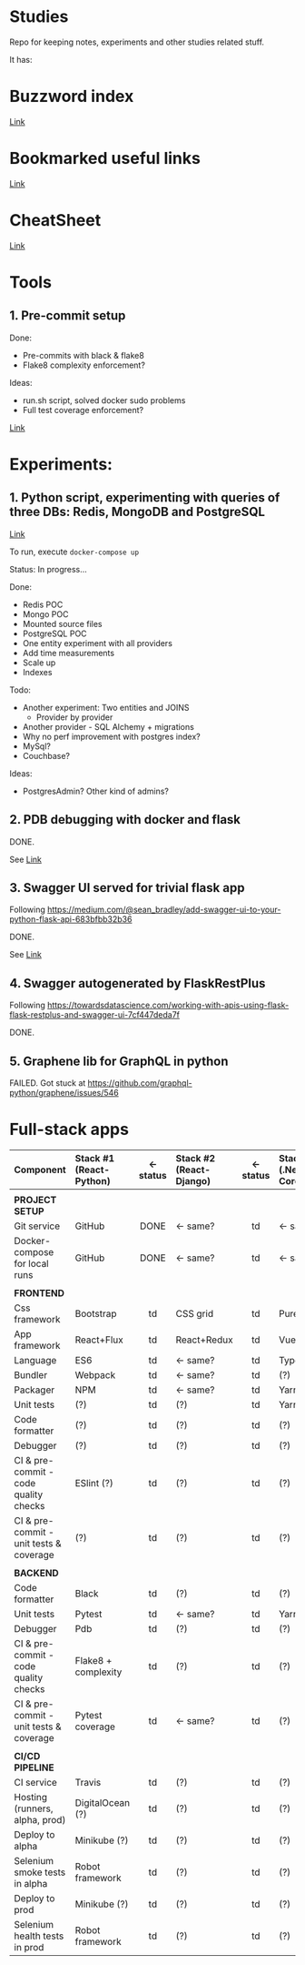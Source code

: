 # Studies

Repo for keeping notes, experiments and other studies related stuff.

It has:

# Buzzword index

[Link](/notes/buzzwords.md)

# Bookmarked useful links

[Link](/notes/bookmarks.md)

# CheatSheet

[Link](/notes/cheatsheet.md)

# Tools

## 1. Pre-commit setup

Done:
- Pre-commits with black & flake8
- Flake8 complexity enforcement?

Ideas:
- run.sh script, solved docker sudo problems
- Full test coverage enforcement?

[Link](/tools/pre-commits)

# Experiments:

## 1. Python script, experimenting with queries of three DBs: Redis, MongoDB and PostgreSQL

[Link](/experiments/1/)

To run, execute `docker-compose up`

Status: In progress...

Done:
- Redis POC
- Mongo POC
- Mounted source files
- PostgreSQL POC
- One entity experiment with all providers
- Add time measurements
- Scale up
- Indexes

Todo:
- Another experiment: Two entities and JOINS
  - Provider by provider
- Another provider - SQL Alchemy + migrations
- Why no perf improvement with postgres index?
- MySql?
- Couchbase?

Ideas:
- PostgresAdmin? Other kind of admins?

## 2. PDB debugging with docker and flask

DONE.

See [Link](/experiments/2/Readme.md)


## 3. Swagger UI served for trivial flask app

Following https://medium.com/@sean_bradley/add-swagger-ui-to-your-python-flask-api-683bfbb32b36

DONE.

See [Link](/experiments/3/)

## 4. Swagger autogenerated by FlaskRestPlus

Following https://towardsdatascience.com/working-with-apis-using-flask-flask-restplus-and-swagger-ui-7cf447deda7f

DONE.

## 5. Graphene lib for GraphQL in python

FAILED. Got stuck at https://github.com/graphql-python/graphene/issues/546


# Full-stack apps

| Component                               | Stack #1 (React-Python) | <- status | Stack #2 (React-Django) | <- status | Stack #3 (.Net Core) | <- status |
| :-------------------------------------- | :---------------------- | :-------: | :---------------------- | :-------: | :------------------- | :-------: |
|                                         |                         |           |                         |           |                      |           |
| **PROJECT SETUP**                       |                         |           |                         |           |                      |           |
| Git service                             | GitHub                  |   DONE    | <- same?                |    td     | <- same?             |    td     |
| Docker-compose for local runs           | GitHub                  |   DONE    | <- same?                |    td     | <- same?             |    td     |
|                                         |                         |           |                         |           |                      |           |
| **FRONTEND**                            |                         |           |                         |           |                      |           |
| Css framework                           | Bootstrap               |    td     | CSS grid                |    td     | Pure (?)             |    td     |
| App framework                           | React+Flux              |    td     | React+Redux             |    td     | Vue (?)              |    td     |
| Language                                | ES6                     |    td     | <- same?                |    td     | Typescript           |    td     |
| Bundler                                 | Webpack                 |    td     | <- same?                |    td     | (?)                  |    td     |
| Packager                                | NPM                     |    td     | <- same?                |    td     | Yarn                 |    td     |
| Unit tests                              | (?)                     |    td     | (?)                     |    td     | Yarn                 |    td     |
| Code formatter                          | (?)                     |    td     | (?)                     |    td     | (?)                  |    td     |
| Debugger                                | (?)                     |    td     | (?)                     |    td     | (?)                  |    td     |
| CI & pre-commit - code quality checks   | ESlint (?)              |    td     | (?)                     |    td     | (?)                  |    td     |
| CI & pre-commit - unit tests & coverage | (?)                     |    td     | (?)                     |    td     | (?)                  |    td     |
|                                         |                         |           |                         |           |                      |           |
| **BACKEND**                             |                         |           |                         |           |                      |           |
| Code formatter                          | Black                   |    td     | (?)                     |    td     | (?)                  |    td     |
| Unit tests                              | Pytest                  |    td     | <- same?                |    td     | Yarn                 |    td     |
| Debugger                                | Pdb                     |    td     | (?)                     |    td     | (?)                  |    td     |
| CI & pre-commit - code quality checks   | Flake8 + complexity     |    td     | (?)                     |    td     | (?)                  |    td     |
| CI & pre-commit - unit tests & coverage | Pytest coverage         |    td     | <- same?                |    td     | (?)                  |    td     |
|                                         |                         |           |                         |           |                      |           |
| **CI/CD PIPELINE**                      |                         |           |                         |           |                      |           |
| CI service                              | Travis                  |    td     | (?)                     |    td     | (?)                  |    td     |
| Hosting (runners, alpha, prod)          | DigitalOcean (?)        |    td     | (?)                     |    td     | (?)                  |    td     |
| Deploy to alpha                         | Minikube (?)            |    td     | (?)                     |    td     | (?)                  |    td     |
| Selenium smoke tests in alpha           | Robot framework         |    td     | (?)                     |    td     | (?)                  |    td     |
| Deploy to prod                          | Minikube (?)            |    td     | (?)                     |    td     | (?)                  |    td     |
| Selenium health tests in prod           | Robot framework         |    td     | (?)                     |    td     | (?)                  |    td     |
